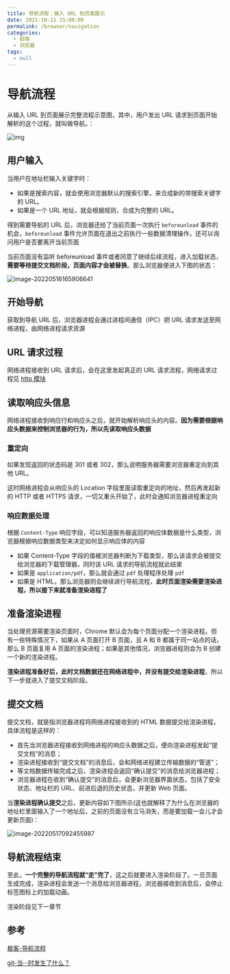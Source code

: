 ```yaml
---
title: 导航流程：输入 URL 到页面展示
date: 2021-10-21 15:00:00
permalink: /browser/navigation
categories:
  - 前端
  - 浏览器
tags:
  - null
---
```


# 导航流程

从输入 URL 到页面展示完整流程示意图，其中，用户发出 URL 请求到页面开始解析的这个过程，就叫做导航。：

![img](/img/99.png)

## 用户输入

当用户在地址栏输入关键字时：

* 如果是搜索内容，就会使用浏览器默认的搜索引擎，来合成新的带搜索关键字的 URL。
* 如果是一个 URL 地址，就会根据规则，合成为完整的 URL。

得到需要导航的 URL 后，浏览器还给了当前页面一次执行 `beforeunload` 事件的机会，`beforeunload` 事件允许页面在退出之前执行一些数据清理操作，还可以询问用户是否要离开当前页面

当前页面没有监听 beforeunload 事件或者同意了继续后续流程，进入加载状态，**需要等待提交文档阶段，页面内容才会被替换**。那么浏览器便进入下图的状态：

![image-20220516165906641](/img/100.png)

## 开始导航

获取到导航 URL 后，浏览器进程会通过进程间通信（IPC）把 URL 请求发送至网络进程，由网络进程请求资源

## URL 请求过程

网络进程接收到 URL 请求后，会在这里发起真正的 URL 请求流程，网络请求过程见 [http 模块](/http/)

## 读取响应头信息

网络进程接收到响应行和响应头之后，就开始解析响应头的内容。**因为需要根据响应头数据来控制浏览器的行为，所以先读取响应头数据**

### 重定向

如果发现返回的状态码是 301 或者 302，那么说明服务器需要浏览器重定向到其他 URL。

这时网络进程会从响应头的 Location 字段里面读取重定向的地址，然后再发起新的 HTTP 或者 HTTPS 请求，一切又重头开始了，此时会通知浏览器进程重定向

### 响应数据处理

根据 `Content-Type` 响应字段，可以知道服务器返回的响应体数据是什么类型，浏览器根据响应数据类型来决定如何显示响应体的内容

* 如果 Content-Type 字段的值被浏览器判断为下载类型，那么该请求会被提交给浏览器的下载管理器，同时该 URL 请求的导航流程就此结束
* 如果是 `application/pdf`，那么就会通过 `pdf` 处理程序处理 `pdf`
* 如果是 HTML，那么浏览器则会继续进行导航流程，**此时页面渲染需要渲染进程，所以接下来就准备渲染进程了**

## 准备渲染进程

当处理资源需要渲染页面时，Chrome 默认会为每个页面分配一个渲染进程。但有一些特殊情况下，如果从 A 页面打开 B 页面，且 A 和 B 都属于同一站点的话，那么 B 页面复用 A 页面的渲染进程；如果是其他情况，浏览器进程则会为 B 创建一个新的渲染进程。

**渲染进程准备好后，此时文档数据还在网络进程中，并没有提交给渲染进程**，所以下一步就进入了提交文档阶段。

## 提交文档

提交文档，就是指浏览器进程将网络进程接收到的 HTML 数据提交给渲染进程，具体流程是这样的：

* 首先当浏览器进程接收到网络进程的响应头数据之后，便向渲染进程发起“提交文档”的消息；
* 渲染进程接收到“提交文档”的消息后，会和网络进程建立传输数据的“管道”；
* 等文档数据传输完成之后，渲染进程会返回“确认提交”的消息给浏览器进程；
* 浏览器进程在收到“确认提交”的消息后，会更新浏览器界面状态，包括了安全状态、地址栏的 URL、前进后退的历史状态，并更新 Web 页面。

当**渲染进程确认提交**之后，更新内容如下图所示(这也就解释了为什么在浏览器的地址栏里面输入了一个地址后，之前的页面没有立马消失，而是要加载一会儿才会更新页面)：

![image-20220517092455987](/img/101.png)

## 导航流程结束

至此，**一个完整的导航流程就“走”完了**，这之后就要进入渲染阶段了。一旦页面生成完成，渲染进程会发送一个消息给浏览器进程，浏览器接收到消息后，会停止标签图标上的加载动画。

渲染阶段见下一章节

## 参考

[极客-导航流程](https://time.geekbang.org/column/article/117637)

[git-当···时发生了什么？](https://github.com/skyline75489/what-happens-when-zh_CN)











